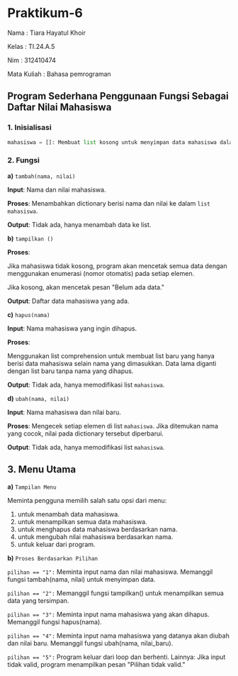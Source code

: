 # Praktikum-6

Nama : Tiara Hayatul Khoir

Kelas : TI.24.A.5

Nim : 312410474

Mata Kuliah : Bahasa pemrograman

## Program Sederhana Penggunaan Fungsi Sebagai Daftar Nilai Mahasiswa

### 1. Inisialisasi
```python
mahasiswa = []: Membuat list kosong untuk menyimpan data mahasiswa dalam bentuk dictionary (contohnya: {"nama": "Budi", "nilai": 90}).
```

### 2. Fungsi 

**a)** `tambah(nama, nilai)`

**Input**: Nama dan nilai mahasiswa.

**Proses**: Menambahkan dictionary berisi nama dan nilai ke dalam `list mahasiswa`.

**Output**: Tidak ada, hanya menambah data ke list.

**b)** `tampilkan ()`

**Proses**:

Jika mahasiswa tidak kosong, program akan mencetak semua data dengan menggunakan enumerasi (nomor otomatis) pada setiap elemen.

Jika kosong, akan mencetak pesan "Belum ada data."

**Output**: Daftar data mahasiswa yang ada.

**c)** `hapus(nama)`

**Input**: Nama mahasiswa yang ingin dihapus.

**Proses**:

Menggunakan list comprehension untuk membuat list baru yang hanya berisi data mahasiswa selain nama yang dimasukkan. 
Data lama diganti dengan list baru tanpa nama yang dihapus.

**Output**: Tidak ada, hanya memodifikasi list `mahasiswa`.

**d)** `ubah(nama, nilai)`

**Input**: Nama mahasiswa dan nilai baru.

**Proses**:
Mengecek setiap elemen di list `mahasiswa`.
Jika ditemukan nama yang cocok, nilai pada dictionary tersebut diperbarui.

**Output**: Tidak ada, hanya memodifikasi list `mahasiswa`.

## 3. Menu Utama

**a)** `Tampilan Menu`

Meminta pengguna memilih salah satu opsi dari menu:
1. untuk menambah data mahasiswa.
2. untuk menampilkan semua data mahasiswa.
3. untuk menghapus data mahasiswa berdasarkan nama.
4. untuk mengubah nilai mahasiswa berdasarkan nama.
5. untuk keluar dari program.

**b)** `Proses Berdasarkan Pilihan`

`pilihan == "1":`
Meminta input nama dan nilai mahasiswa.
Memanggil fungsi tambah(nama, nilai) untuk menyimpan data.

`pilihan == "2":`
Memanggil fungsi tampilkan() untuk menampilkan semua data yang tersimpan.

`pilihan == "3":`
Meminta input nama mahasiswa yang akan dihapus.
Memanggil fungsi hapus(nama).

`pilihan == "4":`
Meminta input nama mahasiswa yang datanya akan diubah dan nilai baru.
Memanggil fungsi ubah(nama, nilai_baru).

`pilihan == "5":`
Program keluar dari loop dan berhenti.
Lainnya: Jika input tidak valid, program menampilkan pesan "Pilihan tidak valid."


